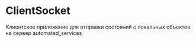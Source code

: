 # ClientSocket
Клиентское приложение для отправки состояний с локальных объектов на сервер automated_services
